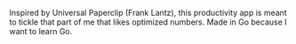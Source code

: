 Inspired by Universal Paperclip (Frank Lantz), this productivity app is meant to tickle that part of me that likes optimized numbers. Made in Go because I want to learn Go.